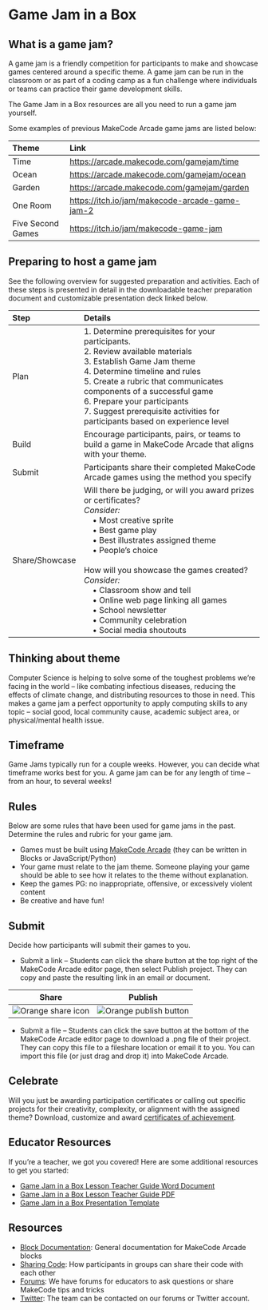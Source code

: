 # Game Jam in a Box

## What is a game jam?

A game jam is a friendly competition for participants to make and showcase games centered around a specific theme.  A game jam can be run in the classroom or as part of a coding camp as a fun challenge where individuals or teams can practice their game development skills.

The Game Jam in a Box resources are all you need to run a game jam yourself.

Some examples of previous MakeCode Arcade game jams are listed below:

| Theme | Link |
| :-- | :-- |
| Time | https://arcade.makecode.com/gamejam/time |
| Ocean | https://arcade.makecode.com/gamejam/ocean |
| Garden | https://arcade.makecode.com/gamejam/garden |
| One Room | https://itch.io/jam/makecode-arcade-game-jam-2 |
| Five Second Games | https://itch.io/jam/makecode-game-jam |

## Preparing to host a game jam

See the following overview for suggested preparation and activities. Each of these steps is presented in detail in the downloadable teacher preparation document and customizable presentation deck linked below.

| Step | Details |
| :-- | :-- |
| Plan | 1. Determine prerequisites for your participants. <br /> 2. Review available materials <br /> 3. Establish Game Jam theme <br /> 4. Determine timeline and rules <br /> 5. Create a rubric that communicates components of a successful game <br /> 6. Prepare your participants <br /> 7. Suggest prerequisite activities for participants based on experience level |
| Build | Encourage participants, pairs, or teams to build a game in MakeCode Arcade that aligns with your theme. |
| Submit | Participants share their completed MakeCode Arcade games using the method you specify |
| Share/Showcase | Will there be judging, or will you award prizes or certificates? <br /> *Consider:* <br />&nbsp;&nbsp;&nbsp;&nbsp;• Most creative sprite <br />&nbsp;&nbsp;&nbsp;&nbsp;• Best game play <br />&nbsp;&nbsp;&nbsp;&nbsp;• Best illustrates assigned theme <br />&nbsp;&nbsp;&nbsp;&nbsp;• People’s choice <br /><br /> How will you showcase the games created? <br />  *Consider:* <br />&nbsp;&nbsp;&nbsp;&nbsp;• Classroom show and tell <br />&nbsp;&nbsp;&nbsp;&nbsp;• Online web page linking all games <br />&nbsp;&nbsp;&nbsp;&nbsp;• School newsletter <br />&nbsp;&nbsp;&nbsp;&nbsp;• Community celebration <br />&nbsp;&nbsp;&nbsp;&nbsp;• Social media shoutouts

## Thinking about theme

Computer Science is helping to solve some of the toughest problems we’re facing in the world – like combating infectious diseases, reducing the effects of climate change, and distributing resources to those in need. This makes a game jam a perfect opportunity to apply computing skills to any topic – social good, local community cause, academic subject area, or physical/mental health issue.

## Timeframe

Game Jams typically run for a couple weeks. However, you can decide what timeframe works best for you.  A game jam can be for any length of time – from an hour, to several weeks!

## Rules

Below are some rules that have been used for game jams in the past. Determine the rules and rubric for your game jam.

- Games must be built using [MakeCode Arcade](https://arcade.makecode.com/) (they can be written in Blocks or JavaScript/Python)
- Your game must relate to the jam theme. Someone playing your game should be able to see how it relates to the theme without explanation.
- Keep the games PG: no inappropriate, offensive, or excessively violent content
- Be creative and have fun!

## Submit

Decide how participants will submit their games to you.

- Submit a link – Students can click the share button at the top right of the MakeCode Arcade editor page, then select Publish project.  They can copy and paste the resulting link in an email or document.

| Share | Publish |
| -- | -- |
| ![Orange share icon](/static/gamejam/img/share.png) | ![Orange publish button](/static/gamejam/img/publish.png) |

- Submit a file – Students can click the save button at the bottom of the MakeCode Arcade editor page to download a .png file of their project.  They can copy this file to a fileshare location or email it to you.  You can import this file (or just drag and drop it) into MakeCode Arcade.

## Celebrate

Will you just be awarding participation certificates or calling out specific projects for their creativity, complexity, or alignment with the assigned theme? Download, customize and award [certificates of achievement](https://microsoft.sharepoint.com/:p:/t/Prime8xMakeCode/EQ3r9N0JOKNPm-4KyAAomt0Bd7rgH1hffslRjooeUdPYtA?e=3Tw2NZ).

## Educator Resources

If you’re a teacher, we got you covered! Here are some additional resources to get you started:

- [Game Jam in a Box Lesson Teacher Guide Word Document](https://microsoft.sharepoint.com/:w:/t/Prime8xMakeCode/ER2V7ZEkYQNAqcMRdCcPmCsBY-b_lWsJv-NFPratwlhIPA?e=DyEp4S)
- [Game Jam in a Box Lesson Teacher Guide PDF](https://microsoft.sharepoint.com/:b:/t/Prime8xMakeCode/EU1Gkkw21pRAmavAOErE18IBgTEkypqVm2ADLkoQ5J8eRA?e=qWBE6I)
- [Game Jam in a Box Presentation Template](https://microsoft.sharepoint.com/:p:/t/Prime8xMakeCode/EcPBV_23knNKg-eZxR156SMBZ7xVAzA3aecstJuxX-8wrQ?e=cpgVko)

## Resources

- [Block Documentation](https://arcade.makecode.com/block-gallery): General documentation for MakeCode Arcade blocks
- [Sharing Code](https://1drv.ms/b/s!AqsgsTyHBmRBkgY6P-ecQ1ZWulzc?e=s6fcgw): How participants in groups can share their code with each other
- [Forums](http://forum.makecode.com/): We have forums for educators to ask questions or share MakeCode tips and tricks
- [Twitter](https://twitter.com/msmakecode): The team can be contacted on our forums or Twitter account.

